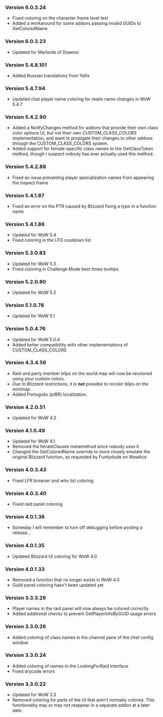 ### Version 6.0.3.24

* Fixed coloring on the character frame level text
* Added a workaround for some addons passing invalid GUIDs to GetColoredName

### Version 6.0.3.23

* Updated for Warlords of Draenor

### Version 5.4.8.101

* Added Russian translations from Yafis

### Version 5.4.7.94

* Updated chat player name coloring for realm name changes in WoW 5.4.7

### Version 5.4.2.90

* Added a NotifyChanges method for addons that provide their own class color options UI, but not their own CUSTOM_CLASS_COLORS implementation, and want to propigate their changes to other addons through the CUSTOM_CLASS_COLORS system.
* Added support for female-specific class names to the GetClassToken method, though I suspect nobody has ever actually used this method.

### Version 5.4.2.88

* Fixed an issue preventing player specialization names from appearing the inspect frame

### Version 5.4.1.87

* Fixed an error on the PTR caused by Blizzard fixing a typo in a function name

### Version 5.4.1.86

* Updated for WoW 5.4
* Fixed coloring in the LFG cooldown list

### Version 5.3.0.83

* Updated for WoW 5.3
* Fixed coloring in Challenge Mode best times tooltips

### Version 5.2.0.80

* Updated for WoW 5.2

### Version 5.1.0.78

* Updated for WoW 5.1

### Version 5.0.4.76

* Updated for WoW 5.0.4
* Added better compatibility with other implementations of CUSTOM_CLASS_COLORS

### Version 4.3.4.56

* Raid and party member blips on the world map will now be recolored using your custom colors.
* *Due to Blizzard restrictions, it is **not** possible to recolor blips on the minimap.*
* Added Português (ptBR) localization.

### Version 4.2.0.51

* Updated for WoW 4.2

### Version 4.1.0.49

* Updated for WoW 4.1
* Removed the IterateClasses metamethod since nobody uses it
* Changed the GetColoredName override to more closely emulate the original Blizzard function, as requested by Funkydude on WowAce

### Version 4.0.3.43

* Fixed LFR browser and who list coloring

### Version 4.0.3.40

* Fixed raid panel coloring

### Version 4.0.1.36

* Someday I will remember to turn off debugging before posting a release...

### Version 4.0.1.35

* Updated Blizzard UI coloring for WoW 4.0

### Version 4.0.1.33

* Removed a function that no longer exists in WoW 4.0
* Guild panel coloring hasn't been updated yet

### Version 3.3.3.29

* Player names in the raid panel will now always be colored correctly
* Added additional checks to prevent GetPlayerInfoByGUID usage errors

### Version 3.3.0.26

* Added coloring of class names in the channel pane of the chat config window

### Version 3.3.0.24

* Added coloring of names in the LookingForRaid interface
* Fixed drycode errors

### Version 3.3.0.22

* Updated for WoW 3.3
* Removed coloring for parts of the UI that aren't normally colored. This functionality may or may not reappear in a separate addon at a later date.
